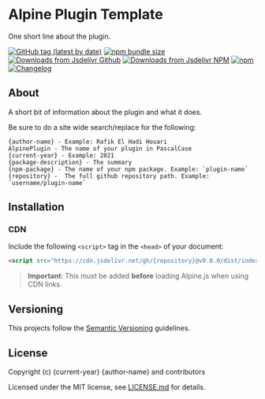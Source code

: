 # Alpine Plugin Template

One short line about the plugin.

[![GitHub tag (latest by date)](https://img.shields.io/github/v/tag/{repository}?color=%2337C8AB&label=version&sort=semver)](https://github.com/{repository}/tree/0.0.0)
[![npm bundle size](https://img.shields.io/bundlephobia/minzip/{npm-package}?color=37C8AB)](https://bundlephobia.com/result?p={npm-package}@0.0.0)
[![Downloads from Jsdelivr Github](https://img.shields.io/jsdelivr/gh/hm/{repository}?color=%2337C8AB&logo=github&logoColor=%2337C8AB)](https://www.jsdelivr.com/package/gh/{repository})
[![Downloads from Jsdelivr NPM](https://img.shields.io/jsdelivr/npm/hm/{npm-package}?color=%2337C8AB&&logo=npm)](https://www.jsdelivr.com/package/npm/{npm-package})
[![npm](https://img.shields.io/npm/dm/{npm-package}?color=37C8AB&label=npm&logo=npm&logoColor=37C8AB)](https://npmjs.com/package/{npm-package})
[![Changelog](https://img.shields.io/badge/change-log-%2337C8AB)](/CHANGELOG.md)
## About

A short bit of information about the plugin and what it does.


Be sure to do a site wide search/replace for the following:

```
{author-name} - Example: Rafik El Hadi Houari
AlpinePlugin - The name of your plugin in PascalCase
{current-year} - Example: 2021
{package-description} - The summary
{npm-package} - The name of your npm package. Example: `plugin-name`
{repository} -  The full github repository path. Example: `username/plugin-name`
```

## Installation

### CDN

Include the following `<script>` tag in the `<head>` of your document:

``` html
<script src="https://cdn.jsdelivr.net/gh/{repository}@v0.0.0/dist/index.js"></script>
```

> **Important**: This must be added **before** loading Alpine.js when using CDN links.

## Versioning

This projects follow the [Semantic Versioning](https://semver.org/) guidelines.

## License

Copyright (c) {current-year} {author-name} and contributors

Licensed under the MIT license, see [LICENSE.md](LICENSE.md) for details.
